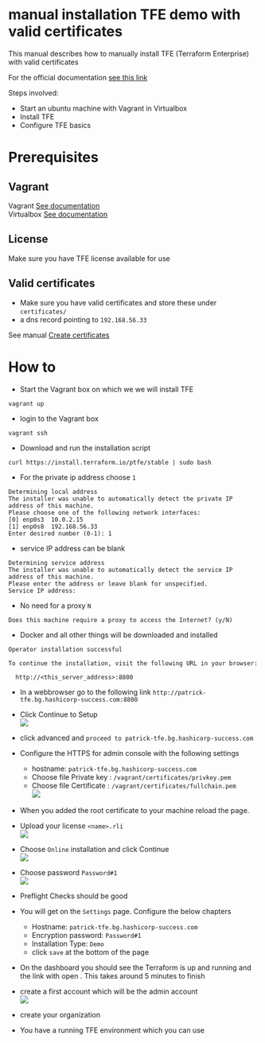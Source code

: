 # manual installation TFE demo with valid certificates

This manual describes how to manually install TFE (Terraform Enterprise) with valid certificates

For the official documentation [see this link](https://www.terraform.io/enterprise/install/interactive/installer)

Steps involved:
- Start an ubuntu machine with Vagrant in Virtualbox
- Install TFE
- Configure TFE basics

# Prerequisites

## Vagrant
Vagrant [See documentation](https://www.vagrantup.com/docs/installation)  
Virtualbox [See documentation](https://www.virtualbox.org/wiki/Downloads)

## License
Make sure you have TFE license available for use

## Valid certificates
- Make sure you have valid certificates and store these under ```certificates/```
- a dns record pointing to ```192.168.56.33```

See manual [Create certificates](../create_certificate/README.md)

# How to

- Start the Vagrant box on which we we will install TFE
```
vagrant up
```
- login to the Vagrant box
```
vagrant ssh
```
- Download and run the installation script
```
curl https://install.terraform.io/ptfe/stable | sudo bash
```
- For the private ip address choose ```1```
```
Determining local address
The installer was unable to automatically detect the private IP address of this machine.
Please choose one of the following network interfaces:
[0] enp0s3	10.0.2.15
[1] enp0s8	192.168.56.33
Enter desired number (0-1): 1
```
- service IP address can be blank
```
Determining service address
The installer was unable to automatically detect the service IP address of this machine.
Please enter the address or leave blank for unspecified.
Service IP address: 
```
- No need for a proxy ```N```
```
Does this machine require a proxy to access the Internet? (y/N)
```
- Docker and all other things will be downloaded and installed
```
Operator installation successful

To continue the installation, visit the following URL in your browser:

  http://<this_server_address>:8800
```
- In a webbrowser go to the following link ```http://patrick-tfe.bg.hashicorp-success.com:8800```
- Click Continue to Setup  
![](media/2022-02-08-15-58-05.png)  
- click advanced and ```proceed to patrick-tfe.bg.hashicorp-success.com```  

- Configure the HTTPS for admin console with the following settings
    - hostname: ```patrick-tfe.bg.hashicorp-success.com```
    - Choose file Private key : ```/vagrant/certificates/privkey.pem```
    - Choose file Certificate : ```/vagrant/certificates/fullchain.pem```   
![](media/2022-02-08-16-00-32.png)  
- When you added the root certificate to your machine reload the page. 
- Upload your license ```<name>.rli```  
![](media/2022-02-08-16-00-58.png)  
- Choose ```Online``` installation and click Continue  
![](media/2022-02-08-16-01-27.png)  
- Choose password ```Password#1```  
![](media/2022-02-08-16-02-22.png)  
- Preflight Checks should be good  

- You will get on the ```Settings``` page. Configure the below chapters   
    - Hostname: ```patrick-tfe.bg.hashicorp-success.com```  
    - Encryption password: ```Password#1```  
    - Installation Type: ```Demo```
    - click ```save``` at the bottom of the page 
- On the dashboard you should see the Terraform is up and running and the link with open . This takes around 5 minutes to finish

- create a first account which will be the admin account  
![](media/2022-02-08-16-09-48.png)  
- create your organization  

- You have a running TFE environment which you can use 